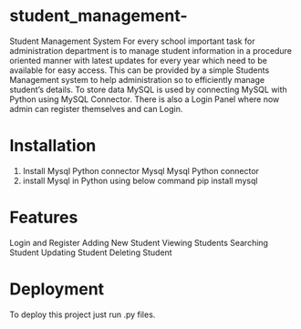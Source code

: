 # student_management-
Student Management System
For every school important task for administration department is to manage student information in a procedure oriented manner with latest updates for every year which need to be available for easy access. This can be provided by a simple Students Management system to help administration so to efficiently manage student’s details. To store data MySQL is used by connecting MySQL with Python using MySQL Connector. There is also a Login Panel where now admin can register themselves and can Login.

# Installation
1. Install Mysql Python connector
Mysql
Mysql Python connector
2. install Mysql in Python using below command
  pip install mysql
# Features
Login and Register
Adding New Student
Viewing Students
Searching Student
Updating Student
Deleting Student
# Deployment
To deploy this project just run .py files.
